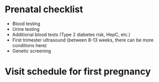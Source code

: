 # Prenatal checklist
- Blood testing
- Urine testing
- Additional blood tests (Type 2 diabetes risk, HepC, etc.)
- First trimester ultrasound (between 8-13 weeks, there can be more conditions here)
- Genetic screening

# Visit schedule for first pregnancy